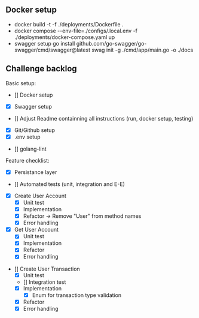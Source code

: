 ## Docker setup

- docker build -t <image-tag> -f ./deployments/Dockerfile .
- docker compose --env-file=./configs/.local.env -f ./deployments/docker-compose.yaml up
- swagger setup
  go install github.com/go-swagger/go-swagger/cmd/swagger@latest
  swag init -g ./cmd/app/main.go -o ./docs

## Challenge backlog

Basic setup:

- [] Docker setup
- [x] Swagger setup
- [] Adjust Readme containning all instructions (run, docker setup, testing)
- [x] Git/Github setup
- [x] .env setup
- [] golang-lint

Feature checklist:

- [x] Persistance layer
- [] Automated tests (unit, integration and E-E)
- [x] Create User Account
  - [x] Unit test
  - [x] Implementation
  - [x] Refactor -> Remove "User" from method names
  - [x] Error handling
- [x] Get User Account
  - [x] Unit test
  - [x] Implementation
  - [x] Refactor
  - [x] Error handling
- [] Create User Transaction
  - [x] Unit test
  - [] Integration test
  - [x] Implementation
    - [x] Enum for transaction type validation
  - [x] Refactor
  - [x] Error handling

